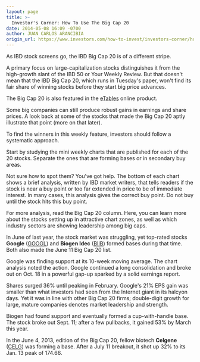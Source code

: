 ```yaml
---
layout: page
title: >-
  Investor's Corner: How To Use The Big Cap 20
date: 2014-05-08 16:09 -0700
author: JUAN CARLOS ARANCIBIA
origin_url: https://www.investors.com/how-to-invest/investors-corner/how-to-use-big-cap-20/
---
```


As IBD stock screens go, the IBD Big Cap 20 is of a different stripe.

A primary focus on large-capitalization stocks distinguishes it from the high-growth slant of the IBD 50 or Your Weekly Review. But that doesn't mean that the IBD Big Cap 20, which runs in Tuesday's paper, won't find its fair share of winning stocks before they start big price advances.

The Big Cap 20 is also featured in the [eTables](http://research.investors.com/etables/default.aspx?nav=ResearcheTables) online product.

Some big companies can still produce robust gains in earnings and share prices. A look back at some of the stocks that made the Big Cap 20 aptly illustrate that point (more on that later).

To find the winners in this weekly feature, investors should follow a systematic approach.

Start by studying the mini weekly charts that are published for each of the 20 stocks. Separate the ones that are forming bases or in secondary buy areas.

Not sure how to spot them? You've got help. The bottom of each chart shows a brief analysis, written by IBD market writers, that tells readers if the stock is near a buy point or too far extended in price to be of immediate interest. In many cases, this analysis gives the correct buy point. Do not buy until the stock hits this buy point.

For more analysis, read the Big Cap 20 column. Here, you can learn more about the stocks setting up in attractive chart zones, as well as which industry sectors are showing leadership among big caps.

In June of last year, the stock market was struggling, yet top-rated stocks **Google** ([GOOGL](https://research.investors.com/quote.aspx?symbol=GOOGL)) and **Biogen Idec** ([BIIB](https://research.investors.com/quote.aspx?symbol=BIIB)) formed bases during that time. Both also made the June 11 Big Cap 20 list.

Google was finding support at its 10-week moving average. The chart analysis noted the action. Google continued a long consolidation and broke out on Oct. 18 in a powerful gap-up sparked by a solid earnings report.

Shares surged 36% until peaking in February. Google's 21% EPS gain was smaller than what investors had seen from the Internet giant in its halcyon days. Yet it was in line with other Big Cap 20 firms; double-digit growth for large, mature companies denotes market leadership and strength.

Biogen had found support and eventually formed a cup-with-handle base. The stock broke out Sept. 11; after a few pullbacks, it gained 53% by March this year.

In the June 4, 2013, edition of the Big Cap 20, fellow biotech **Celgene** ([CELG](https://research.investors.com/quote.aspx?symbol=CELG)) was forming a base. After a July 11 breakout, it shot up 32% to its Jan. 13 peak of 174.66.
